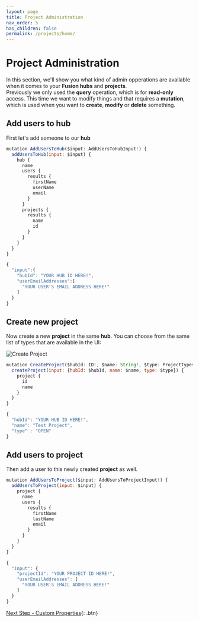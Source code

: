 ```yaml
---
layout: page
title: Project Administration
nav_order: 5
has_children: false
permalink: /projects/home/
---
```


# Project Administration

In this section, we'll show you what kind of admin opperations are available when it comes to your **Fusion hubs** and **projects**.\
Previously we only used the **query** operation, which is for **read-only** access. This time we want to modify things and that requires a **mutation**, which is used when you want to **create**, **modify** or **delete** something. 

## Add users to hub

First let's add someone to our **hub**

```js
mutation AddUsersToHub($input: AddUsersToHubInput!) {
  addUsersToHub(input: $input) {
    hub {
      name
      users {
        results {
          firstName
          userName
          email
        }
      }
      projects {
        results {
          name
          id
        }
      }
    }
  }
}
```
```js
{
  "input":{
    "hubId": "YOUR HUB ID HERE!",
    "userEmailAddresses":[
      "YOUR USER'S EMAIL ADDRESS HERE!"
    ]
  }
}
```

## Create new project

Now create a new **project** in the same **hub**. You can choose from the same list of types that are available in the UI:

![Create Project](/aps-mfgdm-tutorial/assets/images/create-project.png)

```js
mutation CreateProject($hubId: ID!, $name: String!, $type: ProjectTypesEnum!) {
  createProject(input: {hubId: $hubId, name: $name, type: $type}) {
    project {
      id
      name
    }
  }
}
```
```js
{
  "hubId": "YOUR HUB ID HERE!",
  "name": "Test Project",
  "type" : "OPEN"
}
```

## Add users to project

Then add a user to this newly created **project** as well. 

```js
mutation AddUsersToProject($input: AddUsersToProjectInput!) {
  addUsersToProject(input: $input) {
    project {
      name
      users {
        results {
          firstName
          lastName
          email
        }
      }
    }
  }
}
```
```js
{ 
  "input": {
    "projectId": "YOUR PROJECT ID HERE!",
    "userEmailAddresses": [
      "YOUR USER'S EMAIL ADDRESS HERE!"
    ]
  }
}
```


[Next Step - Custom Properties](../../properties/home/){: .btn}